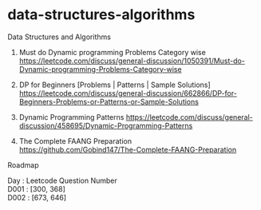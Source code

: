 # data-structures-algorithms
Data Structures and Algorithms

1. Must do Dynamic programming Problems Category wise <br/>
https://leetcode.com/discuss/general-discussion/1050391/Must-do-Dynamic-programming-Problems-Category-wise

2. DP for Beginners [Problems | Patterns | Sample Solutions] <br/>
https://leetcode.com/discuss/general-discussion/662866/DP-for-Beginners-Problems-or-Patterns-or-Sample-Solutions

3. Dynamic Programming Patterns
https://leetcode.com/discuss/general-discussion/458695/Dynamic-Programming-Patterns

4. The Complete FAANG Preparation <br/>
https://github.com/Gobind147/The-Complete-FAANG-Preparation

Roadmap

Day  :  Leetcode Question Number <br/>
D001 :  [300, 368]               <br/>
D002 :  [673, 646]               <br/>


